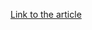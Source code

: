 [Link to the article](https://googleprojectzero.blogspot.com/2021/10/windows-exploitation-tricks-relaying.html)
